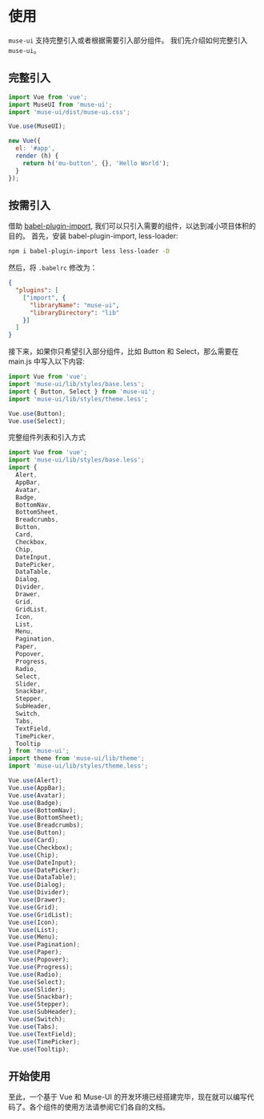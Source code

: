 # 使用

`muse-ui` 支持完整引入或者根据需要引入部分组件。 我们先介绍如何完整引入 `muse-ui`。

## 完整引入

```javascript
import Vue from 'vue';
import MuseUI from 'muse-ui';
import 'muse-ui/dist/muse-ui.css';

Vue.use(MuseUI);

new Vue({
  el: '#app',
  render (h) {
    return h('mu-button', {}, 'Hello World');
  }
});
```

## 按需引入

借助 [babel-plugin-import](https://www.npmjs.com/package/babel-plugin-import), 我们可以只引入需要的组件，以达到减小项目体积的目的。
首先，安装 babel-plugin-import, less-loader:

```bash
npm i babel-plugin-import less less-loader -D
```

然后，将 `.babelrc` 修改为：

```json
{
  "plugins": [
    ["import", {
      "libraryName": "muse-ui",
      "libraryDirectory": "lib"
    }]
  ]
}
```

接下来，如果你只希望引入部分组件，比如 Button 和 Select，那么需要在 main.js 中写入以下内容:

```javascript
import Vue from 'vue';
import 'muse-ui/lib/styles/base.less';
import { Button, Select } from 'muse-ui';
import 'muse-ui/lib/styles/theme.less';

Vue.use(Button);
Vue.use(Select);
```

完整组件列表和引入方式

```javascript
import Vue from 'vue';
import 'muse-ui/lib/styles/base.less';
import {
  Alert,
  AppBar,
  Avatar,
  Badge,
  BottomNav,
  BottomSheet,
  Breadcrumbs,
  Button,
  Card,
  Checkbox,
  Chip,
  DateInput,
  DatePicker,
  DataTable,
  Dialog,
  Divider,
  Drawer,
  Grid,
  GridList,
  Icon,
  List,
  Menu,
  Pagination,
  Paper,
  Popover,
  Progress,
  Radio,
  Select,
  Slider,
  Snackbar,
  Stepper,
  SubHeader,
  Switch,
  Tabs,
  TextField,
  TimePicker,
  Tooltip
} from 'muse-ui';
import theme from 'muse-ui/lib/theme';
import 'muse-ui/lib/styles/theme.less';

Vue.use(Alert);
Vue.use(AppBar);
Vue.use(Avatar);
Vue.use(Badge);
Vue.use(BottomNav);
Vue.use(BottomSheet);
Vue.use(Breadcrumbs);
Vue.use(Button);
Vue.use(Card);
Vue.use(Checkbox);
Vue.use(Chip);
Vue.use(DateInput);
Vue.use(DatePicker);
Vue.use(DataTable);
Vue.use(Dialog);
Vue.use(Divider);
Vue.use(Drawer);
Vue.use(Grid);
Vue.use(GridList);
Vue.use(Icon);
Vue.use(List);
Vue.use(Menu);
Vue.use(Pagination);
Vue.use(Paper);
Vue.use(Popover);
Vue.use(Progress);
Vue.use(Radio);
Vue.use(Select);
Vue.use(Slider);
Vue.use(Snackbar);
Vue.use(Stepper);
Vue.use(SubHeader);
Vue.use(Switch);
Vue.use(Tabs);
Vue.use(TextField);
Vue.use(TimePicker);
Vue.use(Tooltip);
```

## 开始使用

至此，一个基于 Vue 和 Muse-UI 的开发环境已经搭建完毕，现在就可以编写代码了。各个组件的使用方法请参阅它们各自的文档。
